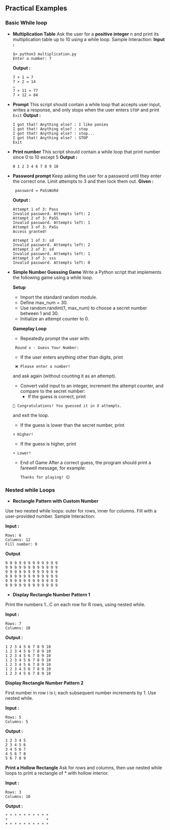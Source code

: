 ## **Practical Examples**
### Basic While loop 
- **Multiplication Table**
	Ask the user for a **positive integer** n and print its multiplication table up to 10 using a while loop.
	Sample Interaction:
	**Input :**
	```shell
	$> python3 multiplication.py
	Enter a number: 7
	```
	**Output :**
	```shell
	7 × 1 = 7
	7 × 2 = 14
	…
	7 × 11 = 77
	7 × 12 = 84
	```

- **Prompt**
	This script should contain a while loop that accepts user input, writes a response,
	and only stops when the user enters `STOP` and print `Exit`
	**Output :**
	```shell
	I got that! Anything else? : I like ponies
	I got that! Anything else? : stop
	I got that! Anything else? : stop...
	I got that! Anything else? : STOP
	Exit
	```

- **Print number**
	This script should contain a while loop that print number since 0 to 10 except 5
	**Output :**
	```shell
	0 1 2 3 4 6 7 8 9 10
	```
- **Password prompt**
   Keep asking the user for a password until they enter the correct one. Limit attempts to 3 and then lock them out.
   **Given :**
   ```
	password = PaSsWoRd
	```
	**Output :**
	```shell
	Attempt 1 of 3: Pass
	Invalid password. Attempts left: 2
	Attempt 2 of 3: PaSS
	Invalid password. Attempts left: 1
	Attempt 3 of 3: PaSs
	Access granted!
	```
	```shell
	Attempt 1 of 3: sd
	Invalid password. Attempts left: 2
	Attempt 2 of 3: sd
	Invalid password. Attempts left: 1
	Attempt 3 of 3: sss
	Invalid password. Attempts left: 0
	```

- **Simple Number Guessing Game**
  Write a Python script that implements the following game using a while loop.

  **Setup**
   - Import the standard random module.
   - Define max_num = 30.
   - Use random.randint(1, max_num) to choose a secret number between 1 and 30.
   - Initialize an attempt counter to 0.
  
  **Gameplay Loop**
   - Repeatedly prompt the user with:
   ```
	Round x - Guess Your Number:
   ```
   - If the user enters anything other than digits, print
   ```
	❌ Please enter a number!
   ```
   and ask again (without counting it as an attempt).
   - Convert valid input to an integer, increment the attempt counter, and compare to the secret number:
     - If the guess is correct, print
	```
	🎉 Congratulations! You guessed it in X attempts.
 	```
	and exit the loop.

     - If the guess is lower than the secret number, print
	```
	⬆️ Higher!
	```
     - If the guess is higher, print
	```
	⬇️ Lower!
	```
   - End of Game
	After a correct guess, the program should print a farewell message, for example:
		```
		Thanks for playing! 😊
		```
  
### Nested while Loops

- **Rectangle Pattern with Custom Number**

Use two nested while loops: outer for rows, inner for columns. Fill with a user-provided number.
Sample Interaction:

**Input :** 
```
Rows: 6
Columns: 12
Fill number: 9
```

**Output**
```
9 9 9 9 9 9 9 9 9 9 9 9
9 9 9 9 9 9 9 9 9 9 9 9
9 9 9 9 9 9 9 9 9 9 9 9
9 9 9 9 9 9 9 9 9 9 9 9
9 9 9 9 9 9 9 9 9 9 9 9
9 9 9 9 9 9 9 9 9 9 9 9
```


- **Display Rectangle Number Pattern 1**

Print the numbers 1…C on each row for R rows, using nested while.

**Input :**
```
Rows: 7
Columns: 10
```

**Output :**

```
1 2 3 4 5 6 7 8 9 10
1 2 3 4 5 6 7 8 9 10
1 2 3 4 5 6 7 8 9 10
1 2 3 4 5 6 7 8 9 10
1 2 3 4 5 6 7 8 9 10
1 2 3 4 5 6 7 8 9 10
1 2 3 4 5 6 7 8 9 10
```


**Display Rectangle Number Pattern 2**

First number in row i is i; each subsequent number increments by 1. Use nested while.

**Input :**
```
Rows: 5
Columns: 5
```
**Output :**
```
1 2 3 4 5
2 3 4 5 6
3 4 5 6 7
4 5 6 7 8
5 6 7 8 9
```

**Print a Hollow Rectangle**
Ask for rows and columns, then use nested while loops to print a rectangle of * with hollow interior.

**Input :**
```
Rows: 3
Columns: 10
```

**Output :**
```
* * * * * * * * * *
*                 *
* * * * * * * * * *
```
